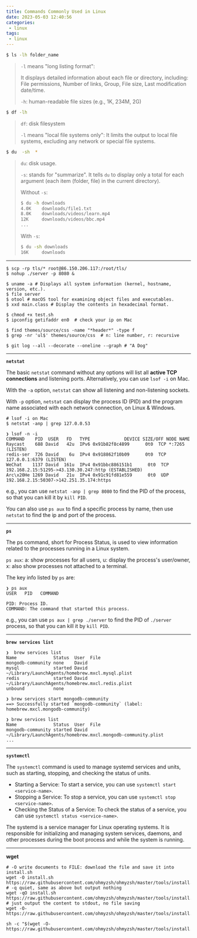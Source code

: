 ```yaml
---
title: Commands Commonly Used in Linux
date: 2023-05-03 12:40:56
categories:
 - linux
tags:
 - linux
---
```


```bash
$ ls -lh folder_name 
```

> `-l` means "long listing format":
>
> It displays detailed information about each file or directory, including: File permissions, Number of links, Group, File size, Last modification date/time. 
>
> `-h`: human-readable file sizes (e.g., 1K, 234M, 2G)

```bash
$ df -lh
```

>`df`: disk filesystem
>
>`-l` means "local file systems only": It limits the output to local file systems, excluding any network or special file systems. 

```bash
$ du  -sh  *
```

> `du`: disk usage.
>
> `-s`: stands for "summarize". It tells `du` to display only a total for each argument (each item (folder, file) in the current directory).
>
> Without `-s`:
>
> ```bash
> $ du -h downloads
> 4.0K    downloads/file1.txt
> 8.0K    downloads/videos/learn.mp4
> 12K     downloads/videos/bbc.mp4
> ...
> ```
>
> With `-s`:
>
> ```bash
> $ du -sh downloads
> 16K     downloads
> ```
> 

----

```shell
$ scp -rp tls/* root@86.150.206.117:/root/tls/
$ nohup ./server -p 8080 &

$ uname -a # Displays all system information (kernel, hostname, version, etc.).
$ file server 
$ otool # macOS tool for examining object files and executables.
$ xxd main.class # Display the contents in hexadecimal format.

$ chmod +x test.sh
$ ipconfig getifaddr en0  # check your ip on Mac

$ find themes/source/css -name "*header*" -type f
$ grep -nr 'ul$' themes/source/css  # n: line number, r: recursive

$ git log --all --decorate --oneline --graph # "A Dog" 
```

----

**`netstat`**

The basic `netstat` command without any options will list all **active TCP connections** and listening ports. Alternatively, you can use `lsof -i` on Mac.

With the `-a` option, `netstat` can show all listening and non-listening sockets.

With `-p` option, `netstat` can display the process ID (PID) and the program name associated with each network connection, on Linux & Windows. 

```shell
# lsof -i on Mac
$ netstat -anp | grep 127.0.0.53

❯ lsof -n -i
COMMAND    PID  USER   FD   TYPE             DEVICE SIZE/OFF NODE NAME
Raycast    688 David   42u  IPv6 0x91b82f8c4899      0t0  TCP *:7265 (LISTEN)
redis-ser  726 David    6u  IPv4 0x918862f10b09      0t0  TCP 127.0.0.1:6379 (LISTEN)
WeChat    1137 David  161u  IPv4 0x91bbc886151b1      0t0  TCP 192.168.2.15:51295->43.130.30.247:http (ESTABLISHED)
Arc\x20He 1269 David   21u  IPv4 0x91c91fd81e559      0t0  UDP 192.168.2.15:50307->142.251.35.174:https
```

e.g., you can use `netstat -anp | grep 8080` to find the PID of the process, so that you can kill it by `kill PID`.

You can also use `ps aux` to find a specific process by name, then use `netstat` to find the ip and port of the process.

---

**`ps`**

The ps command, short for Process Status, is used to view information related to the processes running in a Linux system. 

`ps aux`: a: show processes for all users, u: display the process's user/owner, x: also show processes not attached to a terminal.

The key info listed by `ps` are:
```shell
❯ ps aux
USER   PID   COMMAND

PID: Process ID.
COMMAND: The command that started this process.
```

e.g., you can use `ps aux | grep ./server` to find the PID of `./server` process, so that you can kill it by `kill PID`.

---

 **`brew services list`**

```shell
❯  brew services list
Name              Status  User  File
mongodb-community none    David
mysql             started David ~/Library/LaunchAgents/homebrew.mxcl.mysql.plist
redis             started David ~/Library/LaunchAgents/homebrew.mxcl.redis.plist
unbound           none

❯ brew services start mongodb-community
==> Successfully started `mongodb-community` (label: homebrew.mxcl.mongodb-community)

❯ brew services list
Name              Status  User  File
mongodb-community started David ~/Library/LaunchAgents/homebrew.mxcl.mongodb-community.plist
...
```

----

 **`systemctl`**

The `systemctl` command is used to manage systemd services and units, such as starting, stopping, and checking the status of units. 

- Starting a Service: To start a service, you can use `systemctl start <service-name>`.
- Stopping a Service: To stop a service, you can use `systemctl stop <service-name>`.
- Checking the Status of a Service: To check the status of a service, you can use `systemctl status <service-name>`.

The systemd is a service manager for Linux operating systems. It is responsible for initializing and managing system services, daemons, and other processes during the boot process and while the system is running.

---

**wget**

```shell
# -O write documents to FILE: download the file and save it into install.sh
wget -O install.sh https://raw.githubusercontent.com/ohmyzsh/ohmyzsh/master/tools/install.sh
# -q quiet, same as above but output nothing
wget -qO install.sh https://raw.githubusercontent.com/ohmyzsh/ohmyzsh/master/tools/install.sh
# just output the content to stdout, no file saving
wget -O- https://raw.githubusercontent.com/ohmyzsh/ohmyzsh/master/tools/install.sh

sh -c "$(wget -O- https://raw.githubusercontent.com/ohmyzsh/ohmyzsh/master/tools/install.sh)"
```
